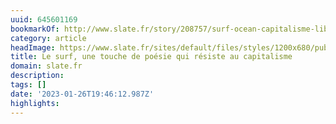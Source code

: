 ```yaml
---
uuid: 645601169
bookmarkOf: http://www.slate.fr/story/208757/surf-ocean-capitalisme-liberte-sport-quete-spirituelle
category: article
headImage: https://www.slate.fr/sites/default/files/styles/1200x680/public/jeremy-bishop-_cfv3bntqlq-unsplash.jpeg
title: Le surf, une touche de poésie qui résiste au capitalisme
domain: slate.fr
description: 
tags: []
date: '2023-01-26T19:46:12.987Z'
highlights: 
---
```



